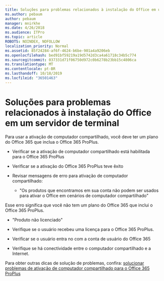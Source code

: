 ```yaml
---
title: Soluções para problemas relacionados à instalação do Office em um servidor de terminal
ms.author: pebaum
author: pebaum
manager: mnirkhe
ms.date: 4/26/2018
ms.audience: ITPro
ms.topic: article
ROBOTS: NOINDEX, NOFOLLOW
localization_priority: Normal
ms.assetid: 85f24284-af6f-4624-b6be-901a4a9206eb
ms.openlocfilehash: bed91bf59219a19d5742d3ca4a61718c34b5c774
ms.sourcegitcommit: 037331d71f06750d972c0b6278b23bb15c4806ca
ms.translationtype: MT
ms.contentlocale: pt-BR
ms.lasthandoff: 10/18/2019
ms.locfileid: "36501463"
---
```

# <a name="solutions-for-issues-around-installing-office-on-a-terminal-server"></a>Soluções para problemas relacionados à instalação do Office em um servidor de terminal

Para usar a ativação de computador compartilhado, você deve ter um plano do Office 365 que inclua o Office 365 ProPlus.
  
- Verificar se a ativação de computador compartilhado está habilitada para o Office 365 ProPlus
    
- Verificar se a ativação do Office 365 ProPlus teve êxito
    
- Revisar mensagens de erro para ativação de computador compartilhado:
    
  - "Os produtos que encontramos em sua conta não podem ser usados para ativar o Office em cenários de computador compartilhado"
  
Esse erro significa que você não tem um plano do Office 365 que inclui o Office 365 ProPlus.
    
  - "Produto não licenciado"
    
  - Verifique se o usuário recebeu uma licença para o Office 365 ProPlus.
    
  - Verificar se o usuário entra no com a conta de usuário do Office 365
    
  - Verifique se há conectividade entre o computador compartilhado e a Internet.
    
Para obter outras dicas de solução de problemas, confira: [solucionar problemas de ativação de computador compartilhado para o Office 365 ProPlus](https://docs.microsoft.com/DeployOffice/troubleshoot-issues-with-shared-computer-activation-for-office-365-proplus)
  

